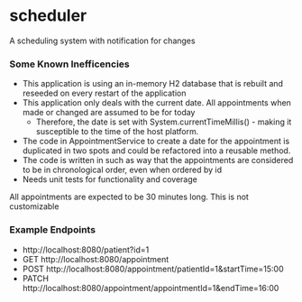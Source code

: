 # scheduler
A scheduling system with notification for changes

### Some Known Inefficencies
- This application is using an in-memory H2 database that is rebuilt and reseeded on every restart of the application
- This application only deals with the current date.  All appointments when made or changed are assumed to be for today
    * Therefore, the date is set with System.currentTimeMillis() - making it susceptible to the time of the host platform.
- The code in AppointmentService to create a date for the appointment is duplicated in two spots and could be refactored into a reusable method.
- The code is written in such as way that the appointments are considered to be in chronological order, even when ordered by id
- Needs unit tests for functionality and coverage

All appointments are expected to be 30 minutes long.  This is not customizable
### Example Endpoints 
- http://localhost:8080/patient?id=1
- GET http://localhost:8080/appointment
- POST http://localhost:8080/appointment/patientId=1&startTime=15:00
- PATCH http://localhost:8080/appointment/appointmentId=1&endTime=16:00
